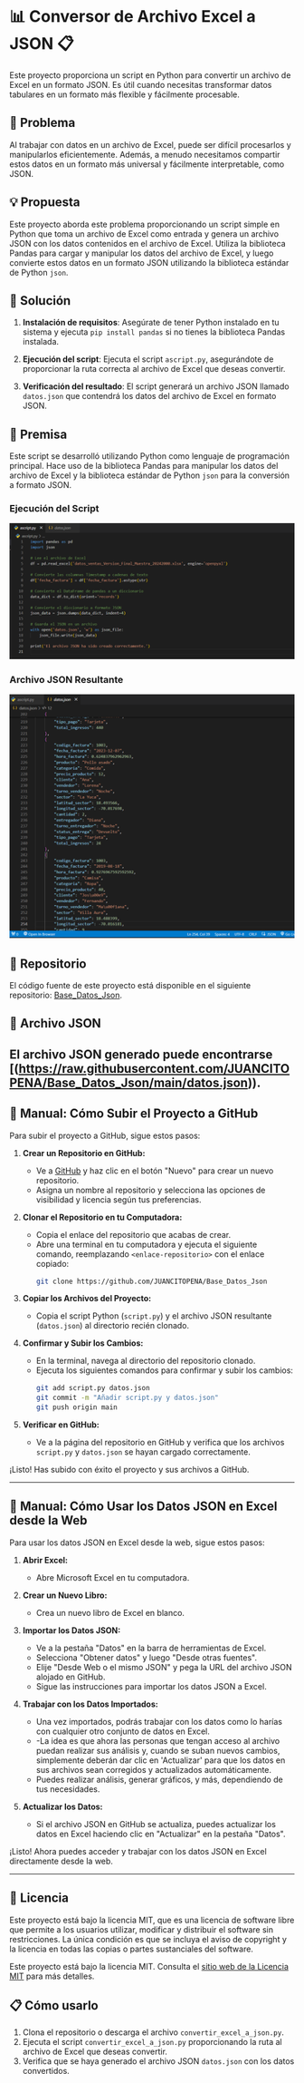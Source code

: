 # 📊 Conversor de Archivo Excel a JSON 📋

Este proyecto proporciona un script en Python para convertir un archivo de Excel en un formato JSON. Es útil cuando necesitas transformar datos tabulares en un formato más flexible y fácilmente procesable.

## 🚀 Problema

Al trabajar con datos en un archivo de Excel, puede ser difícil procesarlos y manipularlos eficientemente. Además, a menudo necesitamos compartir estos datos en un formato más universal y fácilmente interpretable, como JSON.

## 💡 Propuesta

Este proyecto aborda este problema proporcionando un script simple en Python que toma un archivo de Excel como entrada y genera un archivo JSON con los datos contenidos en el archivo de Excel. Utiliza la biblioteca Pandas para cargar y manipular los datos del archivo de Excel, y luego convierte estos datos en un formato JSON utilizando la biblioteca estándar de Python `json`.

## 🔧 Solución

1. **Instalación de requisitos**: Asegúrate de tener Python instalado en tu sistema y ejecuta `pip install pandas` si no tienes la biblioteca Pandas instalada.

2. **Ejecución del script**: Ejecuta el script `ascript.py`, asegurándote de proporcionar la ruta correcta al archivo de Excel que deseas convertir.

3. **Verificación del resultado**: El script generará un archivo JSON llamado `datos.json` que contendrá los datos del archivo de Excel en formato JSON.

## 📝 Premisa

Este script se desarrolló utilizando Python como lenguaje de programación principal. Hace uso de la biblioteca Pandas para manipular los datos del archivo de Excel y la biblioteca estándar de Python `json` para la conversión a formato JSON.

### Ejecución del Script

![](script.png)

### Archivo JSON Resultante

![](json.png)

## 📂 Repositorio

El código fuente de este proyecto está disponible en el siguiente repositorio: [Base_Datos_Json](https://github.com/JUANCITOPENA/Base_Datos_Json).

## 📄 Archivo JSON

El archivo JSON generado puede encontrarse [(https://raw.githubusercontent.com/JUANCITOPENA/Base_Datos_Json/main/datos.json)).
----
## 📝 Manual: Cómo Subir el Proyecto a GitHub

Para subir el proyecto a GitHub, sigue estos pasos:

1. **Crear un Repositorio en GitHub:**
   - Ve a [GitHub](https://github.com/) y haz clic en el botón "Nuevo" para crear un nuevo repositorio.
   - Asigna un nombre al repositorio y selecciona las opciones de visibilidad y licencia según tus preferencias.

2. **Clonar el Repositorio en tu Computadora:**
   - Copia el enlace del repositorio que acabas de crear.
   - Abre una terminal en tu computadora y ejecuta el siguiente comando, reemplazando `<enlace-repositorio>` con el enlace copiado:
     ```bash
     git clone https://github.com/JUANCITOPENA/Base_Datos_Json
     ```

3. **Copiar los Archivos del Proyecto:**
   - Copia el script Python (`script.py`) y el archivo JSON resultante (`datos.json`) al directorio recién clonado.

4. **Confirmar y Subir los Cambios:**
   - En la terminal, navega al directorio del repositorio clonado.
   - Ejecuta los siguientes comandos para confirmar y subir los cambios:
     ```bash
     git add script.py datos.json
     git commit -m "Añadir script.py y datos.json"
     git push origin main
     ```

5. **Verificar en GitHub:**
   - Ve a la página del repositorio en GitHub y verifica que los archivos `script.py` y `datos.json` se hayan cargado correctamente.

¡Listo! Has subido con éxito el proyecto y sus archivos a GitHub.

----

## 📝 Manual: Cómo Usar los Datos JSON en Excel desde la Web

Para usar los datos JSON en Excel desde la web, sigue estos pasos:

1. **Abrir Excel:**
   - Abre Microsoft Excel en tu computadora.

2. **Crear un Nuevo Libro:**
   - Crea un nuevo libro de Excel en blanco.

3. **Importar los Datos JSON:**
   - Ve a la pestaña "Datos" en la barra de herramientas de Excel.
   - Selecciona "Obtener datos" y luego "Desde otras fuentes".
   - Elije "Desde Web o el mismo JSON" y pega la URL del archivo JSON alojado en GitHub.
   - Sigue las instrucciones para importar los datos JSON a Excel.

4. **Trabajar con los Datos Importados:**
   - Una vez importados, podrás trabajar con los datos como lo harías con cualquier otro conjunto de datos en Excel.
   - -La idea es que ahora las personas que tengan acceso al archivo puedan realizar sus análisis y, cuando se suban nuevos cambios, simplemente deberán dar clic en 'Actualizar' para que los datos en sus archivos sean corregidos y actualizados automáticamente.
   - Puedes realizar análisis, generar gráficos, y más, dependiendo de tus necesidades.

5. **Actualizar los Datos:**
   - Si el archivo JSON en GitHub se actualiza, puedes actualizar los datos en Excel haciendo clic en "Actualizar" en la pestaña "Datos".

¡Listo! Ahora puedes acceder y trabajar con los datos JSON en Excel directamente desde la web.

----
## 📄 Licencia

Este proyecto está bajo la licencia MIT, que es una licencia de software libre que permite a los usuarios utilizar, modificar y distribuir el software sin restricciones. La única condición es que se incluya el aviso de copyright y la licencia en todas las copias o partes sustanciales del software.

Este proyecto está bajo la licencia MIT. Consulta el [sitio web de la Licencia MIT](https://opensource.org/licenses/MIT) para más detalles.

## 📋 Cómo usarlo

1. Clona el repositorio o descarga el archivo `convertir_excel_a_json.py`.
2. Ejecuta el script `convertir_excel_a_json.py` proporcionando la ruta al archivo de Excel que deseas convertir.
3. Verifica que se haya generado el archivo JSON `datos.json` con los datos convertidos.


